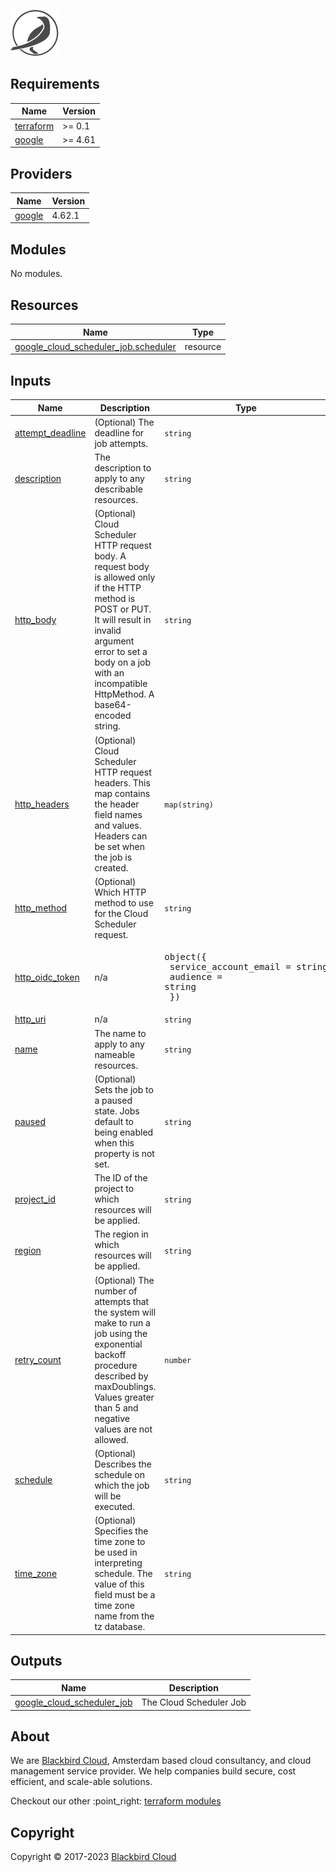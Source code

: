 [![blackbird-logo](https://raw.githubusercontent.com/blackbird-cloud/terraform-module-template/main/.config/logo_simple.png)](https://blackbird.cloud)

## Requirements

| Name | Version |
|------|---------|
| <a name="requirement_terraform"></a> [terraform](#requirement\_terraform) | >= 0.1 |
| <a name="requirement_google"></a> [google](#requirement\_google) | >= 4.61 |

## Providers

| Name | Version |
|------|---------|
| <a name="provider_google"></a> [google](#provider\_google) | 4.62.1 |

## Modules

No modules.

## Resources

| Name | Type |
|------|------|
| [google_cloud_scheduler_job.scheduler](https://registry.terraform.io/providers/hashicorp/google/latest/docs/resources/cloud_scheduler_job) | resource |

## Inputs

| Name | Description | Type | Default | Required |
|------|-------------|------|---------|:--------:|
| <a name="input_attempt_deadline"></a> [attempt\_deadline](#input\_attempt\_deadline) | (Optional) The deadline for job attempts. | `string` | n/a | yes |
| <a name="input_description"></a> [description](#input\_description) | The description to apply to any describable resources. | `string` | `"Processes events."` | no |
| <a name="input_http_body"></a> [http\_body](#input\_http\_body) | (Optional) Cloud Scheduler HTTP request body. A request body is allowed only if the HTTP method is POST or PUT. It will result in invalid argument error to set a body on a job with an incompatible HttpMethod. A base64-encoded string. | `string` | `null` | no |
| <a name="input_http_headers"></a> [http\_headers](#input\_http\_headers) | (Optional) Cloud Scheduler HTTP request headers. This map contains the header field names and values. Headers can be set when the job is created. | `map(string)` | `{}` | no |
| <a name="input_http_method"></a> [http\_method](#input\_http\_method) | (Optional) Which HTTP method to use for the Cloud Scheduler request. | `string` | `"POST"` | no |
| <a name="input_http_oidc_token"></a> [http\_oidc\_token](#input\_http\_oidc\_token) | n/a | <pre>object({<br>    service_account_email = string<br>    audience              = string<br>  })</pre> | `null` | no |
| <a name="input_http_uri"></a> [http\_uri](#input\_http\_uri) | n/a | `string` | n/a | yes |
| <a name="input_name"></a> [name](#input\_name) | The name to apply to any nameable resources. | `string` | n/a | yes |
| <a name="input_paused"></a> [paused](#input\_paused) | (Optional) Sets the job to a paused state. Jobs default to being enabled when this property is not set. | `string` | n/a | yes |
| <a name="input_project_id"></a> [project\_id](#input\_project\_id) | The ID of the project to which resources will be applied. | `string` | n/a | yes |
| <a name="input_region"></a> [region](#input\_region) | The region in which resources will be applied. | `string` | n/a | yes |
| <a name="input_retry_count"></a> [retry\_count](#input\_retry\_count) | (Optional) The number of attempts that the system will make to run a job using the exponential backoff procedure described by maxDoublings. Values greater than 5 and negative values are not allowed. | `number` | n/a | yes |
| <a name="input_schedule"></a> [schedule](#input\_schedule) | (Optional) Describes the schedule on which the job will be executed. | `string` | n/a | yes |
| <a name="input_time_zone"></a> [time\_zone](#input\_time\_zone) | (Optional) Specifies the time zone to be used in interpreting schedule. The value of this field must be a time zone name from the tz database. | `string` | n/a | yes |

## Outputs

| Name | Description |
|------|-------------|
| <a name="output_google_cloud_scheduler_job"></a> [google\_cloud\_scheduler\_job](#output\_google\_cloud\_scheduler\_job) | The Cloud Scheduler Job |

## About

We are [Blackbird Cloud](https://blackbird.cloud), Amsterdam based cloud consultancy, and cloud management service provider. We help companies build secure, cost efficient, and scale-able solutions.

Checkout our other :point\_right: [terraform modules](https://registry.terraform.io/namespaces/blackbird-cloud)

## Copyright

Copyright © 2017-2023 [Blackbird Cloud](https://blackbird.cloud)
